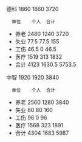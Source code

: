 德科	1860	1860	3720

	  单位    个人	合计
- 养老	2480	1240	3720
- 失业	77.5	77.5	155
- 工伤	46.5	0		46.5
- 医疗	1519	313		1832
- 合计	4123	1630.5	5753.5



中智	1920	1920	3840

	  单位    个人	合计
- 养老	2560	1280	3840
- 失业	80		80		160
- 工伤	96		0		96
- 医疗	1568	323		1891
- 合计	4304	1683	5987

